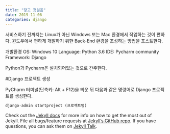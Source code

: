 ```yaml
---
title: "장고 첫걸음"
date: 2019-11-06
categories: django
---
```

서비스하기 전까지는 Linux가 아닌 Windows 또는 Mac 환경에서 작업하는 것이 편하다.
윈도우에서 편하게 개발하기 위한 Back-End 환경을 조성하는 방법을 포스트한다.

개발환경
OS: Windows 10
Language: Python 3.6
IDE: Pycharm community
Framework: Django

Python과 Pycharm은 설치되어있는 것으로 간주한다.


#Django 프로젝트 생성

PyCharm 터미널(단축키: Alt + F12)을 띄운 뒤 다음과 같은 명령어로 Django 프로젝트를 생성한다.

```python
django-admin startproject (프로젝트명)
```

Check out the [Jekyll docs][jekyll-docs] for more info on how to get the most out of Jekyll. File all bugs/feature requests at [Jekyll’s GitHub repo][jekyll-gh]. If you have questions, you can ask them on [Jekyll Talk][jekyll-talk].

[jekyll-docs]: https://jekyllrb.com/docs/home
[jekyll-gh]:   https://github.com/jekyll/jekyll
[jekyll-talk]: https://talk.jekyllrb.com/
